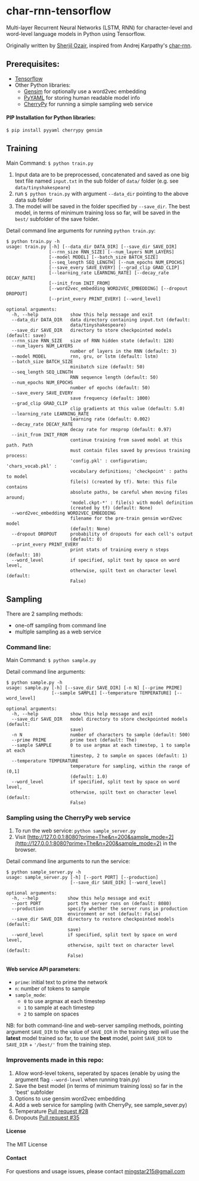 # char-rnn-tensorflow

Multi-layer Recurrent Neural Networks (LSTM, RNN) for character-level and word-level language models in Python using Tensorflow.

Originally written by [Sherjil Ozair](https://github.com/sherjilozair/char-rnn-tensorflow), inspired from Andrej Karpathy's [char-rnn](https://github.com/karpathy/char-rnn).

## Prerequisites:


- [Tensorflow](http://www.tensorflow.org)
- Other Python libraries:
    - [Gensim](https://radimrehurek.com/gensim/) for optionally use a word2vec embedding
    - [PyYAML](http://pyyaml.org/) for storing human readable model info
    - [CherryPy](http://www.cherrypy.org/) for running a simple sampling web service

#### PIP Installation for Python libraries:

```
$ pip install pyyaml cherrypy gensim
```

## Training

Main Command: `$ python train.py`

1. Input data are to be preprocessed, concatenated and saved as one big text file named `input.txt`
in the sub folder of `data/` folder (e.g. see `data/tinyshakespeare`)
2. run `$ python train.py` with argument `--data_dir` pointing to the above data sub folder
3. The model will be saved in the folder specified by `--save_dir`. The best model, in terms of
minimum training loss so far, will be saved in the `best/`
subfolder of the save folder.

Detail command line arguments for running `python train.py`:

```
$ python train.py -h
usage: train.py [-h] [--data_dir DATA_DIR] [--save_dir SAVE_DIR]
                [--rnn_size RNN_SIZE] [--num_layers NUM_LAYERS]
                [--model MODEL] [--batch_size BATCH_SIZE]
                [--seq_length SEQ_LENGTH] [--num_epochs NUM_EPOCHS]
                [--save_every SAVE_EVERY] [--grad_clip GRAD_CLIP]
                [--learning_rate LEARNING_RATE] [--decay_rate DECAY_RATE]
                [--init_from INIT_FROM]
                [--word2vec_embedding WORD2VEC_EMBEDDING] [--dropout DROPOUT]
                [--print_every PRINT_EVERY] [--word_level]

optional arguments:
  -h, --help            show this help message and exit
  --data_dir DATA_DIR   data directory containing input.txt (default:
                        data/tinyshakespeare)
  --save_dir SAVE_DIR   directory to store checkpointed models (default: save)
  --rnn_size RNN_SIZE   size of RNN hidden state (default: 128)
  --num_layers NUM_LAYERS
                        number of layers in the RNN (default: 3)
  --model MODEL         rnn, gru, or lstm (default: lstm)
  --batch_size BATCH_SIZE
                        minibatch size (default: 50)
  --seq_length SEQ_LENGTH
                        RNN sequence length (default: 50)
  --num_epochs NUM_EPOCHS
                        number of epochs (default: 50)
  --save_every SAVE_EVERY
                        save frequency (default: 1000)
  --grad_clip GRAD_CLIP
                        clip gradients at this value (default: 5.0)
  --learning_rate LEARNING_RATE
                        learning rate (default: 0.002)
  --decay_rate DECAY_RATE
                        decay rate for rmsprop (default: 0.97)
  --init_from INIT_FROM
                        continue training from saved model at this path. Path
                        must contain files saved by previous training process:
                        'config.pkl' : configuration; 'chars_vocab.pkl' :
                        vocabulary definitions; 'checkpoint' : paths to model
                        file(s) (created by tf). Note: this file contains
                        absolute paths, be careful when moving files around;
                        'model.ckpt-*' : file(s) with model definition
                        (created by tf) (default: None)
  --word2vec_embedding WORD2VEC_EMBEDDING
                        filename for the pre-train gensim word2vec model
                        (default: None)
  --dropout DROPOUT     probability of dropouts for each cell's output
                        (default: 0)
  --print_every PRINT_EVERY
                        print stats of training every n steps (default: 10)
  --word_level          if specified, split text by space on word level,
                        otherwise, spilt text on character level (default:
                        False)
```



## Sampling

There are 2 sampling methods:
* one-off sampling from command line
* multiple sampling as a web service

### Command line:

Main Command: `$ python sample.py`

Detail command line arguments:
```
$ python sample.py -h
usage: sample.py [-h] [--save_dir SAVE_DIR] [-n N] [--prime PRIME]
                 [--sample SAMPLE] [--temperature TEMPERATURE] [--word_level]

optional arguments:
  -h, --help            show this help message and exit
  --save_dir SAVE_DIR   model directory to store checkpointed models (default:
                        save)
  -n N                  number of characters to sample (default: 500)
  --prime PRIME         prime text (default: The)
  --sample SAMPLE       0 to use argmax at each timestep, 1 to sample at each
                        timestep, 2 to sample on spaces (default: 1)
  --temperature TEMPERATURE
                        temperature for sampling, within the range of (0,1]
                        (default: 1.0)
  --word_level          if specified, split text by space on word level,
                        otherwise, spilt text on character level (default:
                        False)
```


### Sampling using the CherryPy web service

1. To run the web service: `python sample_server.py`
2. Visit [http://127.0.0.1:8080?prime=The&n=200&sample_mode=2](http://127.0.0.1:8080?prime=The&n=200&sample_mode=2) in the browser.

Detail command line arguments to run the service:
```
$ python sample_server.py -h
usage: sample_server.py [-h] [--port PORT] [--production]
                        [--save_dir SAVE_DIR] [--word_level]

optional arguments:
  -h, --help           show this help message and exit
  --port PORT          port the server runs on (default: 8080)
  --production         specify whether the server runs in production
                       environment or not (default: False)
  --save_dir SAVE_DIR  directory to restore checkpointed models (default:
                       save)
  --word_level         if specified, split text by space on word level,
                       otherwise, spilt text on character level (default:
                       False)
```

#### Web service API parameters:

* `prime`: initial text to prime the network
* `n`: number of tokens to sample
* `sample_mode`:
    * `0` to use argmax at each timestep
    * `1` to sample at each timestep
    * `2` to sample on spaces
    
    
NB: for both command-line and web-server sampling methods, pointing argument `SAVE_DIR` to
the value of `SAVE_DIR` in the training step will use the **latest** model trained so far, to use the **best** model, point
`SAVE_DIR` to `SAVE_DIR` + `'/best/'` from the training step.    


### Improvements made in this repo:

1. Allow word-level tokens, seperated by spaces (enable by using the argument flag `--word-level` when running train.py)
1. Save the best model (in terms of minimum training loss) so far in the 'best' subfolder
1. Options to use gensim word2vec embedding
1. Add a web service for sampling (with CherryPy, see sample_sever.py)
1. Temperature [Pull request #28](https://github.com/sherjilozair/char-rnn-tensorflow/pull/28)
1. Dropouts [Pull request #35](https://github.com/sherjilozair/char-rnn-tensorflow/pull/35)



#### License

The MIT License

#### Contact

For questions and usage issues, please contact mingstar215@gmail.com

